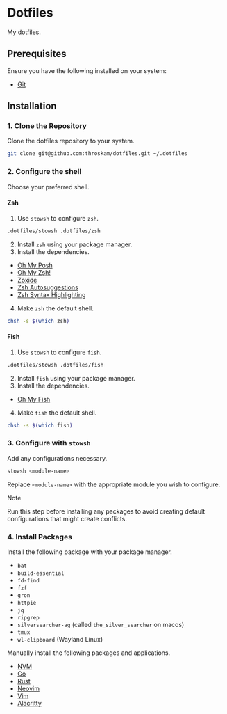 # Dotfiles

My dotfiles.

## Prerequisites

Ensure you have the following installed on your system:

- [Git](https://git-scm.com/book/en/v2/Getting-Started-Installing-Git)

## Installation

### 1. Clone the Repository

Clone the dotfiles repository to your system.

```bash
git clone git@github.com:throskam/dotfiles.git ~/.dotfiles
```

### 2. Configure the shell

Choose your preferred shell.

#### Zsh

1. Use `stowsh` to configure `zsh`. 

```bash
.dotfiles/stowsh .dotfiles/zsh
```

2. Install `zsh` using your package manager.
3. Install the dependencies.

- [Oh My Posh](https://ohmyposh.dev/docs/installation/linux)
- [Oh My Zsh!](https://ohmyz.sh/#install)
- [Zoxide](https://github.com/ajeetdsouza/zoxide?tab=readme-ov-file#installation)
- [Zsh Autosuggestions](https://github.com/zsh-users/zsh-autosuggestions/blob/master/INSTALL.md)
- [Zsh Syntax Highlighting](https://github.com/zsh-users/zsh-syntax-highlighting/blob/master/INSTALL.md)

4. Make `zsh` the default shell.

```bash
chsh -s $(which zsh)
```

#### Fish

1. Use `stowsh` to configure `fish`. 

```bash
.dotfiles/stowsh .dotfiles/fish
```

2. Install `fish` using your package manager.
3. Install the dependencies.

- [Oh My Fish](https://github.com/oh-my-fish/oh-my-fish?tab=readme-ov-file#installation)

4. Make `fish` the default shell.

```bash
chsh -s $(which fish)
```

### 3. Configure with `stowsh`

Add any configurations necessary.

```bash
stowsh <module-name>
```

Replace `<module-name>` with the appropriate module you wish to configure.

> [!NOTE]  
> Run this step before installing any packages to avoid creating default configurations that might create conflicts.

### 4. Install Packages

Install the following package with your package manager.

- `bat`
- `build-essential`
- `fd-find`
- `fzf`
- `gron`
- `httpie`
- `jq`
- `ripgrep`
- `silversearcher-ag` (called `the_silver_searcher` on macos)
- `tmux`
- `wl-clipboard` (Wayland Linux)

Manually install the following packages and applications.

- [NVM](https://github.com/nvm-sh/nvm?tab=readme-ov-file#install--update-script)
- [Go](https://go.dev/doc/install)
- [Rust](https://www.rust-lang.org/tools/install)
- [Neovim](https://github.com/neovim/neovim/blob/master/INSTALL.md)
- [Vim](https://www.vim.org/download.php)
- [Alacritty](https://alacritty.org/#Installation)
